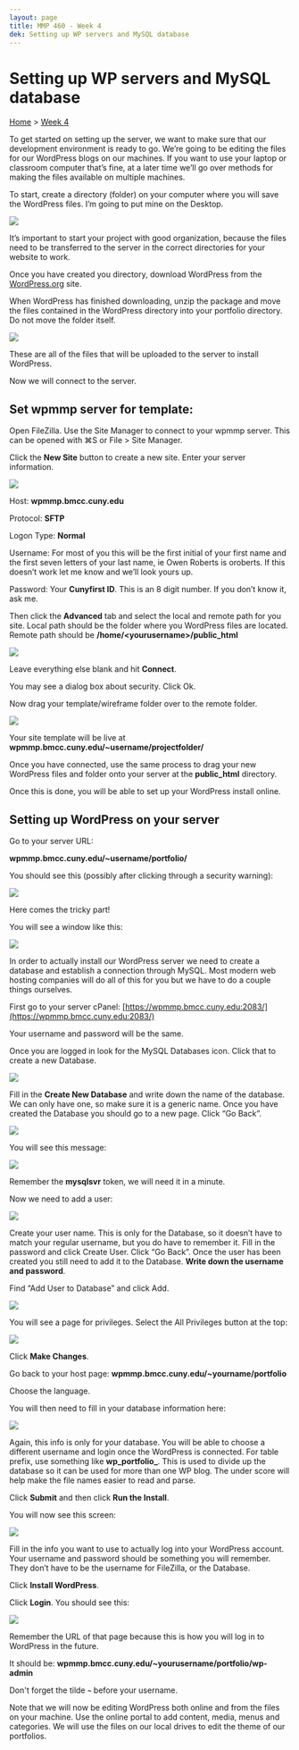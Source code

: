 ```yaml
---
layout: page
title: MMP 460 - Week 4
dek: Setting up WP servers and MySQL database
---
```

# Setting up WP servers and MySQL database
[Home]({{site.github.url}}/) > [Week 4]({{site.github.url}}/schedule.html#week-4)

To get started on setting up the server, we want to make sure that our development environment is ready to go.  We’re going to be editing the files for our WordPress blogs on our machines.  If you want to use your laptop or classroom computer that’s fine, at a later time we’ll go over methods for making the files available on multiple machines.

To start, create a directory (folder) on your computer where you will save the WordPress files.  I’m going to put mine on the Desktop.

<img src="wp/desktop.png" />

It’s important to start your project with good organization, because the files need to be transferred to the server in the correct directories for your website to work.

Once you have created you directory, download WordPress from the <a href="http://www.wordpress.org">WordPress.org</a> site.

When WordPress has finished downloading, unzip the package and move the files contained in the WordPress directory into your portfolio directory.  Do not move the folder itself.

<img src="wp/download.png" />

These are all of the files that will be uploaded to the server to install WordPress.

Now we will connect to the server.

## Set wpmmp server for template:
Open FileZilla.  Use the Site Manager to connect to your wpmmp server.  This can be opened with ⌘S or File > Site Manager.

Click the **New Site** button to create a new site.  Enter your server information.

<img src="fz/filezilla.png" />


Host: **wpmmp.bmcc.cuny.edu**

Protocol: **SFTP**

Logon Type: **Normal**

Username: For most of you this will be the first initial of your first name and the first seven letters of your last name, ie Owen Roberts is oroberts.  If this doesn’t work let me know and we’ll look yours up.

Password: Your **Cunyfirst ID**.  This is an 8 digit number.  If you don’t know it, ask me.

Then click the **Advanced** tab and select the local and remote path for you site.  Local path should be the folder where you WordPress files are located.  Remote path should be **/home/&lt;yourusername&gt;/public_html**

<img src="fz/advanced.png" />

Leave everything else blank and hit **Connect**.

You may see a dialog box about security.  Click Ok.

Now drag your template/wireframe folder over to the remote folder.

<img src="fz/drag.png" />

Your site template will be live at **wpmmp.bmcc.cuny.edu/~username/projectfolder/**

Once you have connected, use the same process to drag your new WordPress files and folder onto your server at the **public_html** directory.

Once this is done, you will be able to set up your WordPress install online.  

## Setting up WordPress on your server

Go to your server URL:

**wpmmp.bmcc.cuny.edu/~username/portfolio/**

You should see this (possibly after clicking through a security warning):

<img src="wp/wp.png" />

Here comes the tricky part!

You will see a window like this:

<img src="wp/db.png" />

In order to actually install our WordPress server we need to create a database and establish a connection through MySQL.  Most modern web hosting companies will do all of this for you but we have to do a couple things ourselves.

First go to your server cPanel: [https://wpmmp.bmcc.cuny.edu:2083/](https://wpmmp.bmcc.cuny.edu:2083/)

Your username and password will be the same.

Once you are logged in look for the MySQL Databases icon.  Click that to create a new Database.

<img src="wp/mysql.png" />

Fill in the **Create New Database** and write down the name of the database.  We can only have one, so make sure it is a generic name.  Once you have created the Database you should go to a new page.  Click “Go Back”.

<img src="wp/create.png" />

You will see this message:

<img src="wp/server.png" />

Remember the **mysqlsvr** token, we will need it in a minute.

Now we need to add a user:

<img src="wp/user.png" />

Create your user name.  This is only for the Database, so it doesn’t have to match your regular username, but you do have to remember it.  Fill in the password and click Create User.  Click “Go Back”.  Once the user has been created you still need to add it to the Database.  **Write down the username and password**.

Find “Add User to Database” and click Add.

<img src="wp/adduser.png" />

You will see a page for privileges.  Select the All Privileges button at the top:

<img src="wp/priveleges.png" />

Click **Make Changes**.

Go back to your host page: **wpmmp.bmcc.cuny.edu/~yourname/portfolio**

Choose the language.

You will then need to fill in your database information here:

<img src="wp/info.png" />

Again, this info is only for your database.  You will be able to choose a different username and login once the WordPress is connected.  For table prefix, use something like **wp_portfolio_**.  This is used to divide up the database so it can be used for more than one WP blog.  The under score will help make the file names easier to read and parse.

Click **Submit** and then click **Run the Install**.

You will now see this screen:

<img src="wp/welcome.png" />

Fill in the info you want to use to actually log into your WordPress account.  Your username and password should be something you will remember.  They don’t have to be the username for FileZilla, or the Database.

Click **Install WordPress**.

Click **Login**.  You should see this:

<img src="wp/username.png" />

Remember the URL of that page because this is how you will log in to WordPress in the future.

It should be: **wpmmp.bmcc.cuny.edu/~yourusername/portfolio/wp-admin**

Don't forget the tilde **`~`** before your username.

Note that we will now be editing WordPress both online and from the files on your machine.  Use the online portal to add content, media, menus and categories.  We will use the files on our local drives to edit the theme of our portfolios.

<!---
**Edit**:

The may be an error with the WordPress servers which prevents uploading new content and themes through the Dashboard.

**Step 1**

In FileZilla, go to the root of your WordPress install and create a new folder called **tmp**.

<img src="wp/wpinstall.png" />

<img src="wp/tmp.png" />

<img src="wp/tmpcreated.png" />

**Step 2**

Open Sublime Text.  Create a new document and paste this code into it:

```
upload_max_filesize = 16M
upload_tmp_dir = on
upload_tmp_dir = /home/username/public_html/portfolio/tmp
```

Make sure to replace username with your username.

Save the file as **php.ini** in your local WordPress install. 


Then upload that file using FileZilla.

<img src="wp/ini.png" />

Open **wp-admin** on the remote site and upload the file again.

<img src="wp/ini2.png" />

That’s it.  You will now be able to use the Dashboard, upload media, add new themes, and begin to develop your WordPress blog. 
--->

